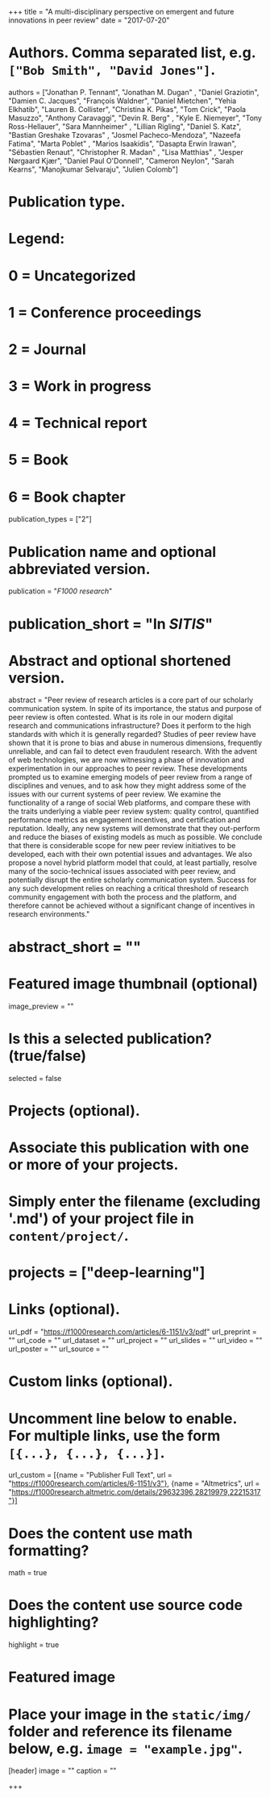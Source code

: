 +++
title = "A multi-disciplinary perspective on emergent and future innovations in peer review"
date = "2017-07-20"

# Authors. Comma separated list, e.g. `["Bob Smith", "David Jones"]`.
authors = ["Jonathan P. Tennant", "Jonathan M. Dugan" , "Daniel Graziotin",
"Damien C. Jacques", "François Waldner", "Daniel Mietchen",
"Yehia Elkhatib", "Lauren B. Collister", "Christina K. Pikas", "Tom Crick",
"Paola Masuzzo", "Anthony Caravaggi", "Devin R. Berg" ,
"Kyle E. Niemeyer", "Tony Ross-Hellauer", "Sara Mannheimer" ,
"Lillian Rigling", "Daniel S. Katz", "Bastian Greshake Tzovaras" ,
"Josmel Pacheco-Mendoza", "Nazeefa Fatima", "Marta Poblet" ,
"Marios Isaakidis", "Dasapta Erwin Irawan", "Sébastien Renaut",
"Christopher R. Madan" , "Lisa Matthias" , "Jesper Nørgaard Kjær",
"Daniel Paul O'Donnell", "Cameron Neylon", "Sarah Kearns",
"Manojkumar Selvaraju", "Julien Colomb"]

# Publication type.
# Legend:
# 0 = Uncategorized
# 1 = Conference proceedings
# 2 = Journal
# 3 = Work in progress
# 4 = Technical report
# 5 = Book
# 6 = Book chapter
publication_types = ["2"]

# Publication name and optional abbreviated version.
publication = "*F1000 research*"
# publication_short = "In *SITIS*"

# Abstract and optional shortened version.
abstract = "Peer review of research articles is a core part of our scholarly communication system. In spite of its importance, the status and purpose of peer review is often contested. What is its role in our modern digital research and communications infrastructure? Does it perform to the high standards with which it is generally regarded? Studies of peer review have shown that it is prone to bias and abuse in numerous dimensions, frequently unreliable, and can fail to detect even fraudulent research. With the advent of web technologies, we are now witnessing a phase of innovation and experimentation in our approaches to peer review. These developments prompted us to examine emerging models of peer review from a range of disciplines and venues, and to ask how they might address some of the issues with our current systems of peer review. We examine the functionality of a range of social Web platforms, and compare these with the traits underlying a viable peer review system: quality control, quantified performance metrics as engagement incentives, and certification and reputation. Ideally, any new systems will demonstrate that they out-perform and reduce the biases of existing models as much as possible. We conclude that there is considerable scope for new peer review initiatives to be developed, each with their own potential issues and advantages. We also propose a novel hybrid platform model that could, at least partially, resolve many of the socio-technical issues associated with peer review, and potentially disrupt the entire scholarly communication system. Success for any such development relies on reaching a critical threshold of research community engagement with both the process and the platform, and therefore cannot be achieved without a significant change of incentives in research environments."
# abstract_short = ""

# Featured image thumbnail (optional)
image_preview = ""

# Is this a selected publication? (true/false)
selected = false

# Projects (optional).
#   Associate this publication with one or more of your projects.
#   Simply enter the filename (excluding '.md') of your project file in `content/project/`.
# projects = ["deep-learning"]

# Links (optional).
url_pdf = "https://f1000research.com/articles/6-1151/v3/pdf"
url_preprint = ""
url_code = ""
url_dataset = ""
url_project = ""
url_slides = ""
url_video = ""
url_poster = ""
url_source = ""

# Custom links (optional).
#   Uncomment line below to enable. For multiple links, use the form `[{...}, {...}, {...}]`.
url_custom = [{name = "Publisher Full Text", url = "https://f1000research.com/articles/6-1151/v3"},
{name = "Altmetrics", url = "https://f1000research.altmetric.com/details/29632396,28219979,22215317"}]

# Does the content use math formatting?
math = true

# Does the content use source code highlighting?
highlight = true

# Featured image
# Place your image in the `static/img/` folder and reference its filename below, e.g. `image = "example.jpg"`.
[header]
image = ""
caption = ""

+++

<!--html_preserve-->
<script type='text/javascript' src='https://d1bxh8uas1mnw7.cloudfront.net/assets/embed.js'></script>
<div data-badge-details="right" data-badge-type="medium-donut" data-doi="10.12688/f1000research.12037.3" data-hide-no-mentions="true" class="altmetric-embed"></div>
<div data-badge-details="right" data-badge-type="medium-donut" data-doi="10.12688/f1000research.12037.2" data-hide-no-mentions="true" class="altmetric-embed"></div>
<div data-badge-details="right" data-badge-type="medium-donut" data-doi="10.12688/f1000research.12037.1" data-hide-no-mentions="true" class="altmetric-embed"></div>
<!--/html_preserve-->
